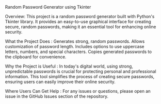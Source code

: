 Random Password Generator using Tkinter

Overview: 
This project is a random password generator built with Python's Tkinter library. It provides an easy-to-use graphical interface for creating secure, random passwords, making it an essential tool for enhancing online security.

What the Project Does :
Generates strong, random passwords.
Allows customization of password length.
Includes options to use uppercase letters, numbers, and special characters.
Copies generated passwords to the clipboard for convenience.

Why the Project is Useful :
In today's digital world, using strong, unpredictable passwords is crucial for protecting personal and professional information. This tool simplifies the process of creating secure passwords, ensuring users can easily improve their online security.

Where Users Can Get Help :
For any issues or questions, please open an issue in the GitHub Issues section of the repository.

